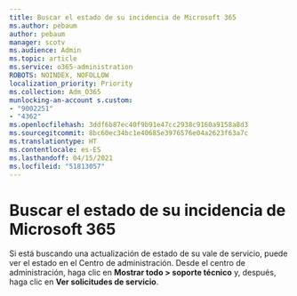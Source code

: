 ```yaml
---
title: Buscar el estado de su incidencia de Microsoft 365
ms.author: pebaum
author: pebaum
manager: scotv
ms.audience: Admin
ms.topic: article
ms.service: o365-administration
ROBOTS: NOINDEX, NOFOLLOW
localization_priority: Priority
ms.collection: Adm_O365
munlocking-an-account s.custom:
- "9002251"
- "4362"
ms.openlocfilehash: 3ddf6b87ec40f9b91e47cc2938c9160a9158a8d3
ms.sourcegitcommit: 8bc60ec34bc1e40685e3976576e04a2623f63a7c
ms.translationtype: HT
ms.contentlocale: es-ES
ms.lasthandoff: 04/15/2021
ms.locfileid: "51813057"
---
```

# <a name="find-the-status-of-your-microsoft-365-ticket"></a>Buscar el estado de su incidencia de Microsoft 365

Si está buscando una actualización de estado de su vale de servicio, puede ver el estado en el Centro de administración.  Desde el centro de administración, haga clic en **Mostrar todo > soporte técnico** y, después, haga clic en **Ver solicitudes de servicio**.
